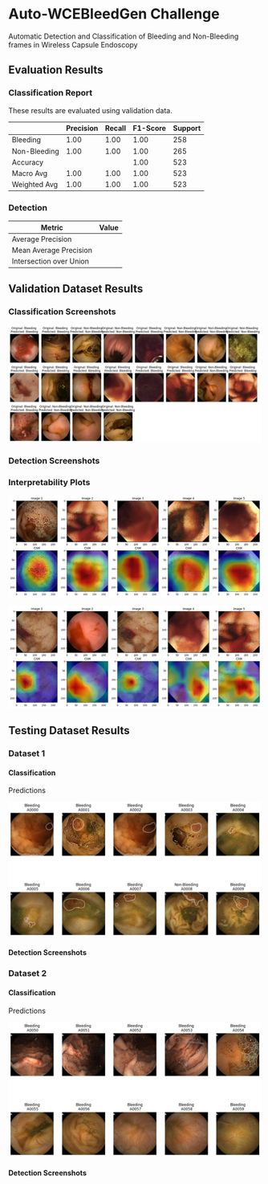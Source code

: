 # Auto-WCEBleedGen Challenge
 Automatic Detection and Classification of Bleeding and Non-Bleeding frames in Wireless Capsule Endoscopy

## Evaluation Results

### Classification Report
These results are evaluated using validation data.

|                | Precision | Recall | F1-Score | Support |
|----------------|-----------|--------|----------|---------|
| Bleeding       | 1.00      | 1.00   | 1.00     | 258     |
| Non-Bleeding   | 1.00      | 1.00   | 1.00     | 265     |
| Accuracy       |           |        | 1.00     | 523     |
| Macro Avg      | 1.00      | 1.00   | 1.00     | 523     |
| Weighted Avg   | 1.00      | 1.00   | 1.00     | 523     |

### Detection 

| Metric                  | Value |
|-------------------------|-------|
| Average Precision       |       |
| Mean Average Precision  |       |
| Intersection over Union |       |

## Validation Dataset Results

### Classification Screenshots
![Predictions](classification.png)


### Detection Screenshots


### Interpretability Plots

![CAM 1](CAM1.png)

![CAM 2](CAM2.png)


## Testing Dataset Results

### Dataset 1

#### Classification
Predictions

![CAM 2](Test1.png)

#### Detection Screenshots  



### Dataset 2

#### Classification
Predictions

![CAM 2](Test2.png)

#### Detection Screenshots  



